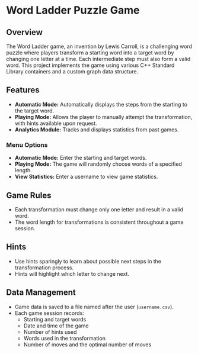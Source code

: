 # Word Ladder Puzzle Game

## Overview

The Word Ladder game, an invention by Lewis Carroll, is a challenging word puzzle where players transform a starting word into a target word by changing one letter at a time. Each intermediate step must also form a valid word. This project implements the game using various C++ Standard Library containers and a custom graph data structure.

## Features

- **Automatic Mode:** Automatically displays the steps from the starting to the target word.
- **Playing Mode:** Allows the player to manually attempt the transformation, with hints available upon request.
- **Analytics Module:** Tracks and displays statistics from past games.

### Menu Options

- **Automatic Mode:** Enter the starting and target words.
- **Playing Mode:** The game will randomly choose words of a specified length.
- **View Statistics:** Enter a username to view game statistics.

## Game Rules

- Each transformation must change only one letter and result in a valid word.
- The word length for transformations is consistent throughout a game session.

## Hints

- Use hints sparingly to learn about possible next steps in the transformation process.
- Hints will highlight which letter to change next.

## Data Management

- Game data is saved to a file named after the user (`username.csv`).
- Each game session records:
  - Starting and target words
  - Date and time of the game
  - Number of hints used
  - Words used in the transformation
  - Number of moves and the optimal number of moves
